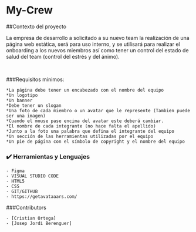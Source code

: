 # My-Crew

##Contexto del proyecto

La empresa de desarrollo a solicitado a su nuevo team la realización de una página web estática, será para uso interno, y se utilisará para realizar el onboarding a los nuevos miembros así como tener un control del estado de salud del team (control del estrés y del ánimo).

​

###Requisitos mínimos:

    *La página debe tener un encabezado con el nombre del equipo
    *Un logotipo
    *Un banner
    *Debe tener un slogan
    *Una foto de cada miembro o un avatar que le represente (Tambien puede ser una imagen)
    *Cuando el mouse pase encima del avatar este deberá cambiar.
    *El nombre de cada integrante (no hace falta el apellido)
    *Junto a la foto una palabra que defina el integrante del equipo
    *Un sección de las herramientas utilizadas por el equipo
    *Un pie de página con el símbolo de copyright y el nombre del equipo

### :heavy_check_mark: Herramientas y Lenguajes

    - Figma
    - VISUAL STUDIO CODE
    - HTML5
    - CSS
    - GIT/GITHUB
    - https://getavataaars.com/

###Contributors

    - [Cristian Ortega]
    - [Josep Jordi Berenguer]
    

